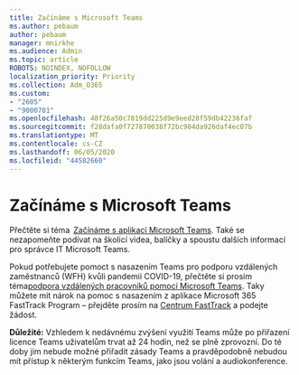 ```yaml
---
title: Začínáme s Microsoft Teams
ms.author: pebaum
author: pebaum
manager: mnirkhe
ms.audience: Admin
ms.topic: article
ROBOTS: NOINDEX, NOFOLLOW
localization_priority: Priority
ms.collection: Adm_O365
ms.custom:
- "2605"
- "9000701"
ms.openlocfilehash: 48f26a50c7819dd225d9e9eed28f59db42236faf
ms.sourcegitcommit: f28dafa0f727870038f72bc904da926daf4ec07b
ms.translationtype: MT
ms.contentlocale: cs-CZ
ms.lasthandoff: 06/05/2020
ms.locfileid: "44582660"
---
```

# <a name="new-to-microsoft-teams"></a>Začínáme s Microsoft Teams

Přečtěte si téma  [Začínáme s aplikací Microsoft Teams](https://docs.microsoft.com/microsoftteams/get-started-with-teams-quick-start). Také se nezapomeňte podívat na školicí videa, balíčky a spoustu dalších informací pro správce IT Microsoft Teams.

Pokud potřebujete pomoct s nasazením Teams pro podporu vzdálených zaměstnanců (WFH) kvůli pandemii COVID-19, přečtěte si prosím téma[podpora vzdálených pracovníků pomocí Microsoft Teams](https://docs.microsoft.com/microsoftteams/support-remote-work-with-teams). Taky můžete mít nárok na pomoc s nasazením z aplikace Microsoft 365 FastTrack Program – přejděte prosím na [Centrum FastTrack](https://www.microsoft.com/fasttrack) a podejte žádost.

**Důležité:** Vzhledem k nedávnému zvýšení využití Teams může po přiřazení licence Teams uživatelům trvat až 24 hodin, než se plně zprovozní. Do té doby jim nebude možné přiřadit zásady Teams a pravděpodobně nebudou mít přístup k některým funkcím Teams, jako jsou volání a audiokonference.
